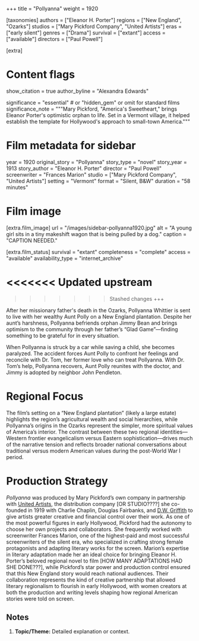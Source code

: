 +++
title = "Pollyanna"
weight = 1920

[taxonomies]
authors = ["Eleanor H. Porter"]
regions = ["New England", "Ozarks"]
studios = ["Mary Pickford Company", "United Artists"]
eras = ["early silent"]
genres = ["Drama"]
survival = ["extant"]
access = ["available"]
directors = ["Paul Powell"]

[extra]
# Content flags
show_citation = true
author_byline = "Alexandra Edwards"

significance = "essential"  # or "hidden_gem" or omit for standard films
significance_note = """Mary Pickford, "America's Sweetheart," brings Eleanor Porter's optimistic orphan to life. Set in a Vermont village, it helped establish the template for Hollywood's approach to small-town America."""

# Film metadata for sidebar

year = 1920
original_story = "Pollyanna"
story_type = "novel"
story_year = 1913
story_author = "Eleanor H. Porter"
director = "Paul Powell"
screenwriter = "Frances Marion"
studio = ["Mary Pickford Company", "United Artists"]
setting = "Vermont"
format = "Silent, B&W"
duration = "58 minutes"


# Film image
[extra.film_image]
url = "/images/sidebar-pollyanna1920.jpg"
alt = "A young girl sits in a tiny makeshift wagon that is being pulled by a dog."
caption = "CAPTION NEEDED."


[extra.film_status]
survival = "extant"
completeness = "complete"
access = "available"
availability_type = "internet_archive"

<<<<<<< Updated upstream
=======

>>>>>>> Stashed changes
+++

After her missionary father's death in the Ozarks, Pollyanna Whittier is sent to live with her wealthy Aunt Polly on a New England plantation. Despite her aunt’s harshness, Pollyanna befriends orphan Jimmy Bean and brings optimism to the community through her father’s “Glad Game”—finding something to be grateful for in every situation. 

When Pollyanna is struck by a car while saving a child, she becomes paralyzed. The accident forces Aunt Polly to confront her feelings and reconcile with Dr. Tom, her former love who can treat Pollyanna. With Dr. Tom’s help, Pollyanna recovers, Aunt Polly reunites with the doctor, and Jimmy is adopted by neighbor John Pendleton.

# Regional Focus

<!-- TODO fact check and rewrite all of this -->

The film’s setting on a “New England plantation” (likely a large estate) highlights the region’s agricultural wealth and social hierarchies, while Pollyanna’s origins in the Ozarks represent the simpler, more spiritual values of America’s interior. The contrast between these two regional identities—Western frontier evangelicalism versus Eastern sophistication—drives much of the narrative tension and reflects broader national conversations about traditional versus modern American values during the post-World War I period.

# Production Strategy

*Pollyanna* was produced by Mary Pickford’s own company in partnership with [United Artists](/studios/united-artists), the distribution company [OR STUDIO????] she co-founded in 1919 with Charlie Chaplin, Douglas Fairbanks, and [D.W. Griffith](/directors/d-w-griffith) to give artists greater creative and financial control over their work. As one of the most powerful figures in early Hollywood, Pickford had the autonomy to choose her own projects and collaborators. She frequently worked with screenwriter Frances Marion, one of the highest-paid and most successful screenwriters of the silent era, who specialized in crafting strong female protagonists and adapting literary works for the screen. Marion’s expertise in literary adaptation made her an ideal choice for bringing Eleanor H. Porter’s beloved regional novel to film [HOW MANY ADAPTATIONS HAD SHE DONE???], while Pickford’s star power and production control ensured that this New England story would reach national audiences. Their collaboration represents the kind of creative partnership that allowed literary regionalism to flourish in early Hollywood, with women creators at both the production and writing levels shaping how regional American stories were told on screen.

## Notes

1. **Topic/Theme:** Detailed explanation or context. 
